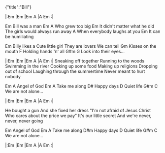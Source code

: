 {"title":"Bill"}

|:Em   |Em   |Em A   |A Em   :|

Em
Bill was a man
              Em A
Who grew too big
                 Em
It didn't matter what he did
The girls would always run away
A
When everybody laughs at you
Em
It can be humiliating

Em
Billy likes a
Cute little girl
They are lovers
We can tell
Gm
Kisses on the mouth
F
Holding hands 'n' all
G#m             G
Look into their eyes...

|:Em   |Em   |Em A   |A Em   :|
Sneaking off together
Running to the woods
Swimming in the river
Cooking up some food
Making up religions
Dropping out of school
Laughing through the summertime
Never meant to hurt nobody

Em       A
Angel of God
Em      A
Take me along
D#
Happy days
D
Quiet life
G#m        C
We are not alone...

|:Em   |Em   |Em A   |A Em   :|

He bought a gun
And she fixed her dress
"I'm not afraid of Jesus Christ
Who cares about the price we pay"
It's our little secret
And we're never, never, never going

Em
Angel of God
Em      A
Take me along
D#m
Happy days
D
Quiet life
G#m        C
We are not alone...

|:Em   |Em   |Em A   |A Em   :|
